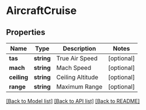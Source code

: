 # AircraftCruise

## Properties
Name | Type | Description | Notes
------------ | ------------- | ------------- | -------------
**tas** | **string** | True Air Speed | [optional] 
**mach** | **string** | Mach Speed | [optional] 
**ceiling** | **string** | Ceiling Altitude | [optional] 
**range** | **string** | Maximum Range | [optional] 

[[Back to Model list]](../README.md#documentation-for-models) [[Back to API list]](../README.md#documentation-for-api-endpoints) [[Back to README]](../README.md)


